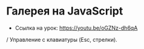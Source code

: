 # Галерея на JavaScript

-   Ссылка на урок: https://youtu.be/oGZNz-dh6qA

/ Управление с клавиатуры (Esc, стрелки).

